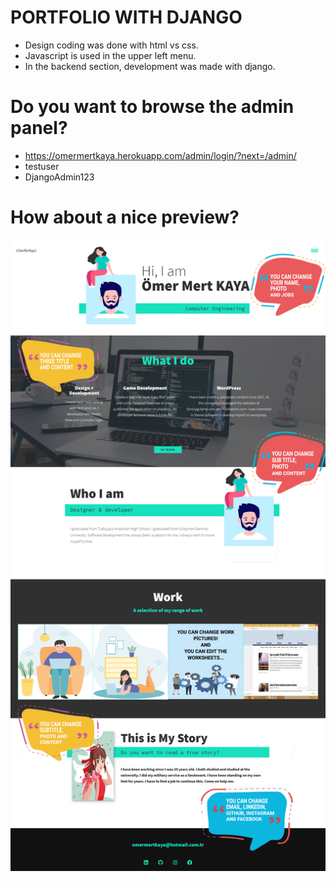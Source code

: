 # PORTFOLIO WITH DJANGO

- Design coding was done with html vs css.
- Javascript is used in the upper left menu.
- In the backend section, development was made with django.
# Do you want to browse the admin panel?
- https://omermertkaya.herokuapp.com/admin/login/?next=/admin/
- testuser
- DjangoAdmin123

# How about a nice preview?

![Screenshot](screenshot1.png)
